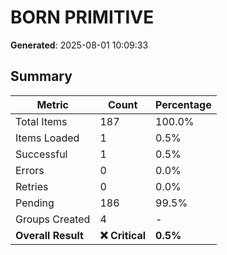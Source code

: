 # BORN PRIMITIVE
**Generated**: 2025-08-01 10:09:33

## Summary

| Metric | Count | Percentage |
|--------|-------|------------|
| Total Items | 187 | 100.0% |
| Items Loaded | 1 | 0.5% |
| Successful | 1 | 0.5% |
| Errors | 0 | 0.0% |
| Retries | 0 | 0.0% |
| Pending | 186 | 99.5% |
| Groups Created | 4 | - |
| **Overall Result** | **❌ Critical** | **0.5%** |
